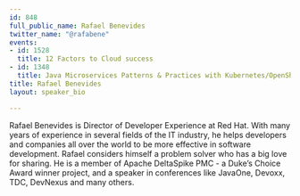 ```yaml
---
id: 848
full_public_name: Rafael Benevides
twitter_name: "@rafabene"
events:
- id: 1528
  title: 12 Factors to Cloud success
- id: 1348
  title: Java Microservices Patterns & Practices with Kubernetes/OpenShift and Istio
title: Rafael Benevides
layout: speaker_bio

---
```

Rafael Benevides is Director of Developer Experience at Red Hat. With many years of experience in several fields of the IT industry, he helps developers and companies all over the world to be more effective in software development. Rafael considers himself a problem solver who has a big love for sharing. He is a member of Apache DeltaSpike PMC - a Duke’s Choice Award winner project, and a speaker in conferences like JavaOne, Devoxx, TDC, DevNexus and many others.